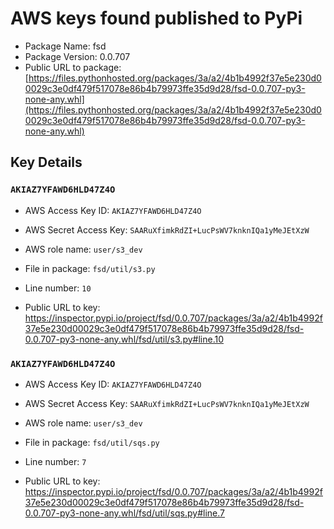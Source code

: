 # AWS keys found published to PyPi

* Package Name: fsd
* Package Version: 0.0.707
* Public URL to package: [https://files.pythonhosted.org/packages/3a/a2/4b1b4992f37e5e230d00029c3e0df479f517078e86b4b79973ffe35d9d28/fsd-0.0.707-py3-none-any.whl](https://files.pythonhosted.org/packages/3a/a2/4b1b4992f37e5e230d00029c3e0df479f517078e86b4b79973ffe35d9d28/fsd-0.0.707-py3-none-any.whl)

## Key Details

### `AKIAZ7YFAWD6HLD47Z4O`

* AWS Access Key ID: `AKIAZ7YFAWD6HLD47Z4O`
* AWS Secret Access Key: `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` 
* AWS role name: `user/s3_dev`
* File in package: `fsd/util/s3.py`
* Line number: `10`

* Public URL to key: https://inspector.pypi.io/project/fsd/0.0.707/packages/3a/a2/4b1b4992f37e5e230d00029c3e0df479f517078e86b4b79973ffe35d9d28/fsd-0.0.707-py3-none-any.whl/fsd/util/s3.py#line.10



### `AKIAZ7YFAWD6HLD47Z4O`

* AWS Access Key ID: `AKIAZ7YFAWD6HLD47Z4O`
* AWS Secret Access Key: `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` 
* AWS role name: `user/s3_dev`
* File in package: `fsd/util/sqs.py`
* Line number: `7`

* Public URL to key: https://inspector.pypi.io/project/fsd/0.0.707/packages/3a/a2/4b1b4992f37e5e230d00029c3e0df479f517078e86b4b79973ffe35d9d28/fsd-0.0.707-py3-none-any.whl/fsd/util/sqs.py#line.7


